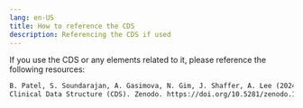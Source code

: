 ```yaml
---
lang: en-US
title: How to reference the CDS
description: Referencing the CDS if used
---
```


If you use the CDS or any elements related to it, please reference the following resources:

```html
B. Patel, S. Soundarajan, A. Gasimova, N. Gim, J. Shaffer, A. Lee (2024).
Clinical Data Structure (CDS). Zenodo. https://doi.org/10.5281/zenodo.10867040
```
